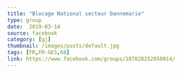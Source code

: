 ```yaml
---
title: "Blocage National secteur Dannemarie"
type: group
date:  2019-03-14
source: facebook
category: [gj]
thumbnail: /images/posts/default.jpg
tags: [FR,FR-GES,68]
link: https://www.facebook.com/groups/187828252058014/
---
```

